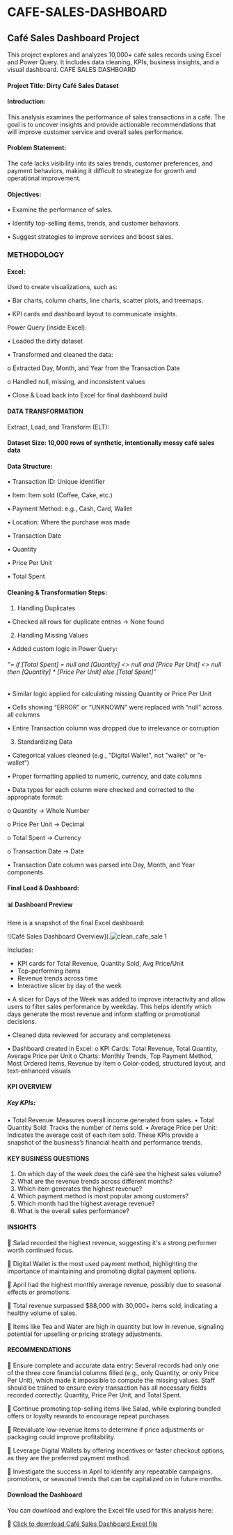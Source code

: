 # CAFE-SALES-DASHBOARD
## Café Sales Dashboard Project
This project explores and analyzes 10,000+ café sales records using Excel and Power Query. It includes data cleaning, KPIs, business insights, and a visual dashboard.
CAFÉ SALES DASHBOARD
#### Project Title: Dirty Café Sales Dataset
#### Introduction:
This analysis examines the performance of sales transactions in a café. The goal is to uncover insights and provide actionable recommendations that will improve customer service and overall sales performance.
#### Problem Statement:
The café lacks visibility into its sales trends, customer preferences, and payment behaviors, making it difficult to strategize for growth and operational improvement.
#### Objectives:

•	Examine the performance of sales.

•	Identify top-selling items, trends, and customer behaviors.

•	Suggest strategies to improve services and boost sales.
### METHODOLOGY
#### Excel:
Used to create visualizations, such as:

•	Bar charts, column charts, line charts, scatter plots, and treemaps.

•	KPI cards and dashboard layout to communicate insights.

Power Query (inside Excel):

•	Loaded the dirty dataset

•	Transformed and cleaned the data:

o	Extracted Day, Month, and Year from the Transaction Date

o	Handled null, missing, and inconsistent values

•	Close & Load back into Excel for final dashboard build
#### DATA TRANSFORMATION
Extract, Load, and Transform (ELT):
#### Dataset Size: 10,000 rows of synthetic, intentionally messy café sales data
#### Data Structure:

•	Transaction ID: Unique identifier

•	Item: Item sold (Coffee, Cake, etc.)

•	Payment Method: e.g., Cash, Card, Wallet

•	Location: Where the purchase was made

•	Transaction Date

•	Quantity

•	Price Per Unit

•	Total Spent
#### Cleaning & Transformation Steps:

1. Handling Duplicates

•	Checked all rows for duplicate entries → None found

2. Handling Missing Values

•	Added custom logic in Power Query:
###### “= if [Total Spent] = null and [Quantity] <> null and [Price Per Unit] <> null then [Quantity] * [Price Per Unit] else [Total Spent]”
•	Similar logic applied for calculating missing Quantity or Price Per Unit

•	Cells showing “ERROR” or “UNKNOWN” were replaced with “null” across all columns

•	Entire Transaction column was dropped due to irrelevance or corruption

3. Standardizing Data

•	Categorical values cleaned (e.g., "Digital Wallet", not "wallet" or "e-wallet")

•	Proper formatting applied to numeric, currency, and date columns

•	Data types for each column were checked and corrected to the appropriate format:

o	Quantity → Whole Number

o	Price Per Unit → Decimal

o	Total Spent → Currency

o	Transaction Date → Date

•	Transaction Date column was parsed into Day, Month, and Year components
 #### Final Load & Dashboard:
 #### 📊 Dashboard Preview

Here is a snapshot of the final Excel dashboard:

![Café Sales Dashboard Overview](.![clean_cafe_sale 1](https://github.com/user-attachments/assets/7f5d2efc-f8cb-4648-961c-1c5a999ae91d)


Includes:
- KPI cards for Total Revenue, Quantity Sold, Avg Price/Unit
- Top-performing items
- Revenue trends across time
- Interactive slicer by day of the week

•	A slicer for Days of the Week was added to improve interactivity and allow users to filter sales performance by weekday. This helps identify which days generate the most revenue and inform staffing or promotional decisions.

•	Cleaned data reviewed for accuracy and completeness

•	Dashboard created in Excel:
o	KPI Cards: Total Revenue, Total Quantity, Average Price per Unit
o	Charts: Monthly Trends, Top Payment Method, Most Ordered Items, Revenue by Item
o	Color-coded, structured layout, and text-enhanced visuals
#### KPI OVERVIEW
##### Key KPIs:
•	Total Revenue: Measures overall income generated from sales.
•	Total Quantity Sold: Tracks the number of items sold.
•	Average Price per Unit: Indicates the average cost of each item sold.
These KPIs provide a snapshot of the business’s financial health and performance trends.

#### KEY BUSINESS QUESTIONS
1.	On which day of the week does the café see the highest sales volume?
2.	What are the revenue trends across different months?
3.	Which item generates the highest revenue?
4.	Which payment method is most popular among customers?
5.	Which month had the highest average revenue?
6.	What is the overall sales performance?
#### INSIGHTS
	Salad recorded the highest revenue, suggesting it's a strong performer worth continued focus.

	Digital Wallet is the most used payment method, highlighting the importance of maintaining and promoting digital payment options.

	April had the highest monthly average revenue, possibly due to seasonal effects or promotions.

	Total revenue surpassed $88,000 with 30,000+ items sold, indicating a healthy volume of sales.

	Items like Tea and Water are high in quantity but low in revenue, signaling potential for upselling or pricing strategy adjustments.

#### RECOMMENDATIONS
	Ensure complete and accurate data entry: Several records had only one of the three core financial columns filled (e.g., only Quantity, or only Price Per Unit), which made it impossible to compute the missing values. Staff should be trained to ensure every transaction has all necessary fields recorded correctly: Quantity, Price Per Unit, and Total Spent.

	Continue promoting top-selling items like Salad, while exploring bundled offers or loyalty rewards to encourage repeat purchases.

	Reevaluate low-revenue items to determine if price adjustments or packaging could improve profitability.

	Leverage Digital Wallets by offering incentives or faster checkout options, as they are the preferred payment method.

	Investigate the success in April to identify any repeatable campaigns, promotions, or seasonal trends that can be capitalized on in future months.

####  Download the Dashboard
You can download and explore the Excel file used for this analysis here:

🔗 [Click to download Café Sales Dashboard Excel file](./https://github.com/MISYUSENI18/CAFE-SALES-DASHBOARD/blob/main/clean_cafe_sale.xlsx)


